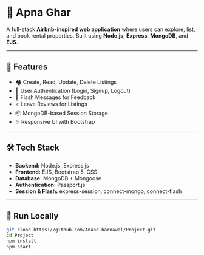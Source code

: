 # 🏡 Apna Ghar

A full-stack **Airbnb-inspired web application** where users can explore, list, and book rental properties. Built using **Node.js**, **Express**, **MongoDB**, and **EJS**.

---

## 🔧 Features

- 🏘️ Create, Read, Update, Delete Listings  
- 🔐 User Authentication (Login, Signup, Logout)  
- 💬 Flash Messages for Feedback  
- ⭐ Leave Reviews for Listings  
- 📦 MongoDB-based Session Storage  
- ✨ Responsive UI with Bootstrap

---

## 🛠️ Tech Stack

- **Backend:** Node.js, Express.js  
- **Frontend:** EJS, Bootstrap 5, CSS  
- **Database:** MongoDB + Mongoose  
- **Authentication:** Passport.js  
- **Session & Flash:** express-session, connect-mongo, connect-flash

---

## 🚀 Run Locally

```bash
git clone https://github.com/Anand-barnawal/Project.git
cd Project
npm install
npm start
